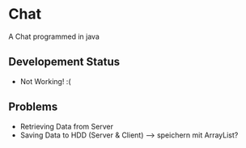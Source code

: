 # Chat
A Chat programmed in java

## Developement Status
- Not Working! :(

## Problems
- Retrieving Data from Server
- Saving Data to HDD (Server & Client) --> speichern mit ArrayList?
